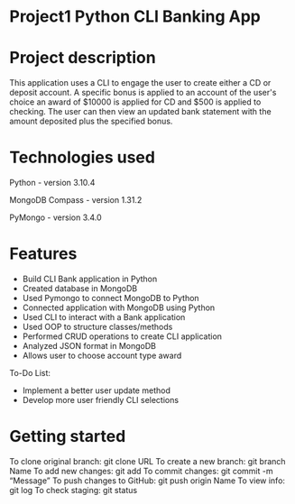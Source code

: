 # Project1 Python CLI Banking App

# Project description

This application uses a CLI to engage the user to create either a CD or deposit
account. A specific bonus is applied to an account of the user's choice an award
of $10000 is applied for CD and $500 is applied to checking. The user can then
view an updated bank statement with the amount deposited plus the specified bonus.

# Technologies used

Python - version 3.10.4
    
MongoDB Compass - version 1.31.2
  
PyMongo - version 3.4.0

# Features

* Build CLI Bank application in Python
* Created database in MongoDB
* Used Pymongo to connect MongoDB to Python
* Connected application with MongoDB using Python
* Used CLI to interact with a Bank application
* Used OOP to structure classes/methods
* Performed CRUD operations to create CLI application
* Analyzed JSON format in MongoDB
* Allows user to choose account type award

To-Do List:
* Implement a better user update method
* Develop more user friendly CLI selections

# Getting started

To clone original branch: git clone URL
To create a new branch: git branch Name
To add new changes: git add 
To commit changes: git commit -m “Message”
To push changes to GitHub: git push origin Name
To view info: git log
To check staging: git status

    
